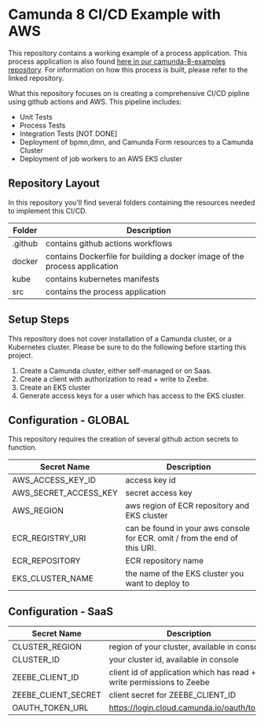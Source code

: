 # Camunda 8 CI/CD Example with AWS
This repository contains a working example of a process application. This process application is also found [here in our camunda-8-examples repository](https://github.com/camunda-community-hub/camunda-8-examples/tree/main/payment-example-process-application). For information on how this process is built, please refer to the linked repository.

What this repository focuses on is creating a comprehensive CI/CD pipline using github actions and AWS. This pipeline includes:

* Unit Tests
* Process Tests
* Integration Tests [NOT DONE]
* Deployment of bpmn,dmn, and Camunda Form resources to a Camunda Cluster
* Deployment of job workers to an AWS EKS cluster

## Repository Layout
In this repository you'll find several folders containing the resources needed to implement this CI/CD.

| Folder | Description                                                                |
|--------|----------------------------------------------------------------------------|
| .github | contains github actions workflows                                          |
| docker | contains Dockerfile for building a docker image of the process application |
| kube | contains kubernetes manifests                                              |
| src   | contains the process application                                           |

## Setup Steps
This repository does not cover installation of a Camunda cluster, or a Kubernetes cluster. Please be sure to do the following before starting this project.
1. Create a Camunda cluster, either self-managed or on Saas.
2. Create a client with authorization to read + write to Zeebe.
3. Create an EKS cluster
4. Generate access keys for a user which has access to the EKS cluster.

## Configuration - GLOBAL
This repository requires the creation of several github action secrets to function.


| Secret Name | Description   |
|-------------|---------------|
| AWS_ACCESS_KEY_ID | access key id |
| AWS_SECRET_ACCESS_KEY | secret access key | 
| AWS_REGION | aws region of ECR repository and EKS cluster |
| ECR_REGISTRY_URI | can be found in your aws console for ECR. omit /<repository-name> from the end of this URI. |
| ECR_REPOSITORY | ECR repository name |
| EKS_CLUSTER_NAME | the name of the EKS cluster you want to deploy to |

## Configuration - SaaS
| Secret Name         | Description                                                          |
|---------------------|----------------------------------------------------------------------|
| CLUSTER_REGION      | region of your cluster, available in console                         |
| CLUSTER_ID          | your cluster id, available in console                                |
| ZEEBE_CLIENT_ID     | client id of application which has read + write permissions to Zeebe |
| ZEEBE_CLIENT_SECRET | client secret for ZEEBE_CLIENT_ID                                    | 
| OAUTH_TOKEN_URL     | https://login.cloud.camunda.io/oauth/token                           | 